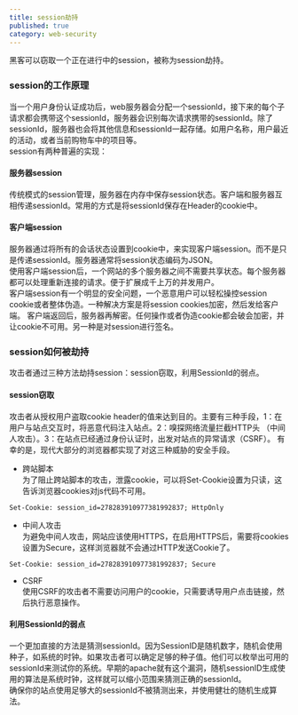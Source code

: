 ```yaml
---
title: session劫持
published: true
category: web-security
---
```


黑客可以窃取一个正在进行中的session，被称为session劫持。
### session的工作原理
当一个用户身份认证成功后，web服务器会分配一个sessionId，接下来的每个子请求都会携带这个sessionId，服务器会识别每次请求携带的sessionId。除了
sessionId，服务器也会将其他信息和sessionId一起存储。如用户名称，用户最近的活动，或者当前购物车中的项目等。      
session有两种普遍的实现：
#### 服务器session
传统模式的session管理，服务器在内存中保存session状态。客户端和服务器互相传递sessionId。常用的方式是将sessionId保存在Header的cookie中。
#### 客户端session
服务器通过将所有的会话状态设置到cookie中，来实现客户端session。而不是只是传递sessionId。服务器通常将session状态编码为JSON。      
使用客户端session后，一个网站的多个服务器之间不需要共享状态。每个服务器都可以处理重新连接的请求。便于扩展成千上万的并发用户。      
客户端session有一个明显的安全问题，一个恶意用户可以轻松操控session cookie或者整体伪造。一种解决方案是将session cookies加密，然后发给客户端。
客户端返回后，服务器再解密。任何操作或者伪造cookie都会破会加密，并让cookie不可用。另一种是对session进行签名。

### session如何被劫持
攻击者通过三种方法劫持session：session窃取，利用SessionId的弱点。
#### session窃取
攻击者从授权用户盗取cookie header的值来达到目的。主要有三种手段，1：在用户与站点交互时，将恶意代码注入站点。2：嗅探网络流量拦截HTTP头
（中间人攻击）。3：在站点已经通过身份认证时，出发对站点的异常请求（CSRF）。
有幸的是，现代大部分的浏览器都实现了对这三种威胁的安全手段。
* 跨站脚本      
为了阻止跨站脚本的攻击，泄露cookie，可以将Set-Cookie设置为只读，这告诉浏览器cookies对js代码不可用。
```
Set-Cookie: session_id=278283910977381992837; HttpOnly
```
* 中间人攻击     
为避免中间人攻击，网站应该使用HTTPS，在启用HTTPS后，需要将cookies设置为Secure，这样浏览器就不会通过HTTP发送Cookie了。
```
Set-Cookie: session_id=278283910977381992837; Secure
```

* CSRF      
使用CSRF的攻击者不需要访问用户的cookie，只需要诱导用户点击链接，然后执行恶意操作。

#### 利用SessionId的弱点
一个更加直接的方法是猜测sessionId。因为SessionID是随机数字，随机会使用种子，如系统的时钟。如果攻击者可以确定足够的种子值。他们可以枚举出可用的
sessionId来测试你的系统。早期的apache就有这个漏洞，随机sessionID生成使用的算法是系统时钟，这样就可以缩小范围来猜测正确的sessionId。      
确保你的站点使用足够大的sessionId不被猜测出来，并使用健壮的随机生成算法。
